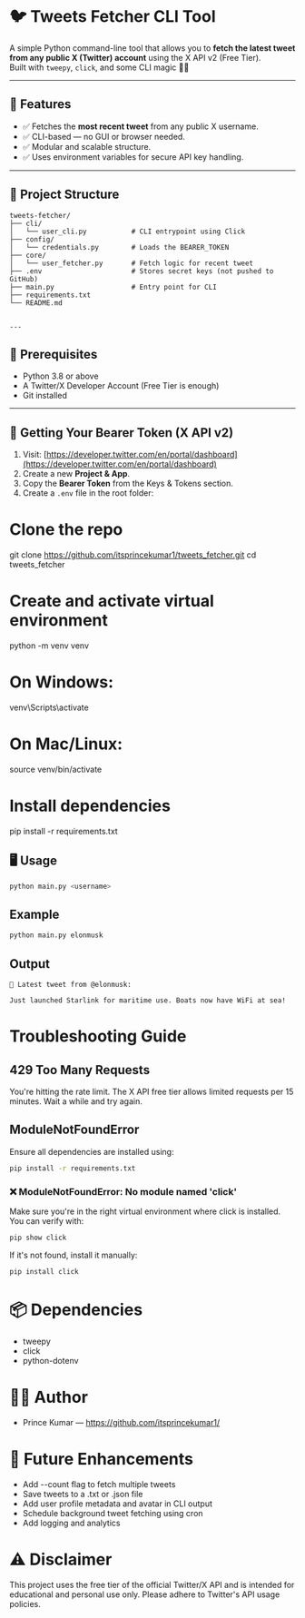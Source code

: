 # 🐦 Tweets Fetcher CLI Tool

A simple Python command-line tool that allows you to **fetch the latest tweet from any public X (Twitter) account** using the X API v2 (Free Tier).  
Built with `tweepy`, `click`, and some CLI magic 🧙‍♂️

---

## 🚀 Features

- ✅ Fetches the **most recent tweet** from any public X username.
- ✅ CLI-based — no GUI or browser needed.
- ✅ Modular and scalable structure.
- ✅ Uses environment variables for secure API key handling.

---

## 📁 Project Structure

```text
tweets-fetcher/
├── cli/
│   └── user_cli.py           # CLI entrypoint using Click
├── config/
│   └── credentials.py        # Loads the BEARER_TOKEN
├── core/
│   └── user_fetcher.py       # Fetch logic for recent tweet
├── .env                      # Stores secret keys (not pushed to GitHub)
├── main.py                   # Entry point for CLI
├── requirements.txt
└── README.md


---
```

## 🧠 Prerequisites

- Python 3.8 or above
- A Twitter/X Developer Account (Free Tier is enough)
- Git installed

---

## 🔐 Getting Your Bearer Token (X API v2)

1. Visit: [https://developer.twitter.com/en/portal/dashboard](https://developer.twitter.com/en/portal/dashboard)
2. Create a new **Project & App**.
3. Copy the **Bearer Token** from the Keys & Tokens section.
4. Create a `.env` file in the root folder:

# Clone the repo
git clone https://github.com/itsprincekumar1/tweets_fetcher.git
cd tweets_fetcher

# Create and activate virtual environment
python -m venv venv
# On Windows:
venv\Scripts\activate
# On Mac/Linux:
source venv/bin/activate

# Install dependencies
pip install -r requirements.txt

## 🖥️ Usage

```bash
python main.py <username>
```
## Example
```bash
python main.py elonmusk
```
## Output
```text
📢 Latest tweet from @elonmusk:

Just launched Starlink for maritime use. Boats now have WiFi at sea!
```
# Troubleshooting Guide

## 429 Too Many Requests
You're hitting the rate limit. The X API free tier allows limited requests per 15 minutes. Wait a while and try again.

## ModuleNotFoundError
Ensure all dependencies are installed using:

```bash
pip install -r requirements.txt
```
### ❌ ModuleNotFoundError: No module named 'click'
Make sure you're in the right virtual environment where click is installed. You can verify with:
```bash 
pip show click
```
If it's not found, install it manually:
```bash
pip install click
```
# 📦 Dependencies
- tweepy
- click
- python-dotenv

# 👨‍💻 Author
- Prince Kumar — https://github.com/itsprincekumar1/

# 🧱 Future Enhancements
- Add --count flag to fetch multiple tweets
- Save tweets to a .txt or .json file
- Add user profile metadata and avatar in CLI output
- Schedule background tweet fetching using cron
- Add logging and analytics

# ⚠️ Disclaimer
This project uses the free tier of the official Twitter/X API and is intended for educational and personal use only.
Please adhere to Twitter's API usage policies.

